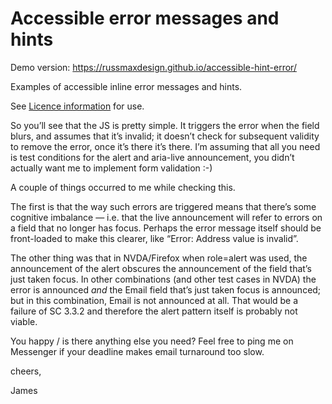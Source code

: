 # Accessible error messages and hints

Demo version: https://russmaxdesign.github.io/accessible-hint-error/

Examples of accessible inline error messages and hints.

See [Licence information](LICENCE) for use.


So you’ll see that the JS is pretty simple. It triggers the error when the field blurs, and assumes that it’s invalid; it doesn’t check for subsequent validity to remove the error, once it’s there it’s there. I’m assuming that all you need is test conditions for the alert and aria-live announcement, you didn’t actually want me to implement form validation :-)

A couple of things occurred to me while checking this. 

The first is that the way such errors are triggered means that there’s some cognitive imbalance — i.e. that the live announcement will refer to errors on a field that no longer has focus. Perhaps the error message itself should be front-loaded to make this clearer, like “Error: Address value is invalid”.

The other thing was that in NVDA/Firefox when role=alert was used, the announcement of the alert obscures the announcement of the field that’s just taken focus. In other combinations (and other test cases in NVDA) the error is announced *and* the Email field that’s just taken focus is announced; but in this combination, Email is not announced at all. That would be a failure of SC 3.3.2 and therefore the alert pattern itself is probably not viable. 

You happy / is there anything else you need? Feel free to ping me on Messenger if your deadline makes email turnaround too slow. 


cheers,

James
